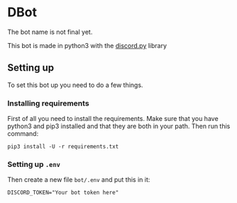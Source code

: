 # DBot

The bot name is not final yet.

This bot is made in python3 with the [discord.py](https://github.com/Rapptz/discord.py) library

## Setting up

To set this bot up you need to do a few things.

### Installing requirements

First of all you need to install the requirements.
Make sure that you have python3 and pip3 installed and that they are both in your path. Then run this command:

    pip3 install -U -r requirements.txt

### Setting up `.env`

Then create a new file `bot/.env` and put this in it:

    DISCORD_TOKEN="Your bot token here"
